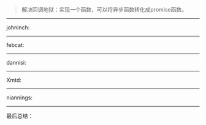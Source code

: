 
> 解决回调地狱：实现一个函数，可以将异步函数转化成promise函数。

----
johninch:


----
febcat:


----
dannisi:


----
Xmtd:



----
niannings:


----
最后总结：